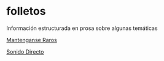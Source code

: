 # folletos
Información estructurada en prosa sobre algunas temáticas

[Mantenganse Raros](https://son0p.github.io/folletos/publica_raros_nigredo.html)


[Sonido Directo](https://son0p.github.io/folletos/pub_sonido:directo.html)

